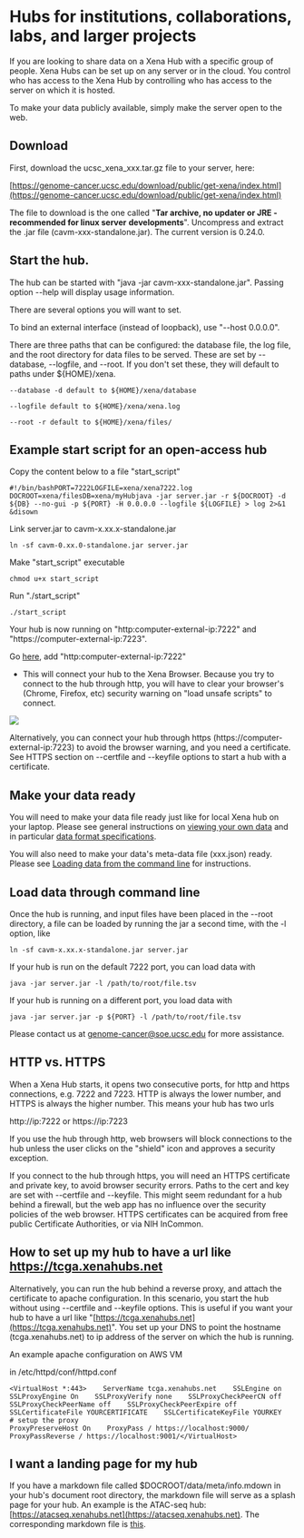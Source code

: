# Hubs for institutions, collaborations, labs, and larger projects

If you are looking to share data on a Xena Hub with a specific group of people. Xena Hubs can be set up on any server or in the cloud. You control who has access to the Xena Hub by controlling who has access to the server on which it is hosted.

To make your data publicly available, simply make the server open to the web.

## Download

First, download the ucsc\_xena\_xxx.tar.gz file to your server, here:

[https://genome-cancer.ucsc.edu/download/public/get-xena/index.html](https://genome-cancer.ucsc.edu/download/public/get-xena/index.html)

The file to download is the one called "**Tar archive, no updater or JRE - recommended for linux server** **developments**".  Uncompress and extract the .jar file \(cavm-xxx-standalone.jar\). The current version is 0.24.0. 

## Start the hub.

The hub can be started with "java -jar cavm-xxx-standalone.jar". Passing option --help will display usage information.

There are several options you will want to set.

To bind an external interface \(instead of loopback\), use "--host 0.0.0.0".

There are three paths that can be configured: the database file, the log file, and the root directory for data files to be served. These are set by --database, --logfile, and --root. If you don't set these, they will default to paths under ${HOME}/xena.

```text
--database -d default to ${HOME}/xena/database
```

```text
--logfile default to ${HOME}/xena/xena.log
```

```text
--root -r default to ${HOME}/xena/files/
```

## Example start script for an open-access hub

Copy the content below to a file "start\_script"

```text
#!/bin/bashPORT=7222LOGFILE=xena/xena7222.log DOCROOT=xena/filesDB=xena/myHubjava -jar server.jar -r ${DOCROOT} -d ${DB} --no-gui -p ${PORT} -H 0.0.0.0 --logfile ${LOGFILE} > log 2>&1 &disown
```

Link server.jar to cavm-x.xx.x-standalone.jar

```text
ln -sf cavm-0.xx.0-standalone.jar server.jar
```

Make "start\_script" executable

```text
chmod u+x start_script
```

Run "./start\_script"

```text
./start_script
```

Your hub is now running on "http:computer-external-ip:7222" and "https://computer-external-ip:7223".

Go [here](https://xenabrowser.net/hub/), add "http:computer-external-ip:7222"

* This will connect your hub to the Xena Browser. Because you try to connect to the hub through http, you will have to clear your browser's \(Chrome, Firefox, etc\) security warning on "load unsafe scripts" to connect.

![](../.gitbook/assets/chromesecuritywarning-01-01.png)

Alternatively, you can connect your hub through https \(https://computer-external-ip:7223\) to avoid the browser warning, and you need a certificate. See HTTPS section on --certfile and --keyfile options to start a hub with a certificate.

## Make your data ready

You will need to make your data file ready just like for local Xena hub on your laptop. Please see general instructions on [viewing your own data](https://ucsc-xena.gitbook.io/project/local-xena-hub) and in particular [data format specifications](https://ucsc-xena.gitbook.io/project/local-xena-hub/data-format-specifications).

You will also need to make your data's meta-data file \(xxx.json\) ready. Please see [Loading data from the command line](loading-data-from-the-command-line.md) for instructions.

## Load data through command line

Once the hub is running, and input files have been placed in the --root directory, a file can be loaded by running the jar a second time, with the -l option, like

```text
ln -sf cavm-x.xx.x-standalone.jar server.jar
```

If your hub is run on the default 7222 port, you can load data with

```text
java -jar server.jar -l /path/to/root/file.tsv
```

If your hub is running on a different port, you load data with

```text
java -jar server.jar -p ${PORT} -l /path/to/root/file.tsv
```

Please contact us at genome-cancer@soe.ucsc.edu for more assistance.

## HTTP vs. HTTPS

When a Xena Hub starts, it opens two consecutive ports, for http and https connections, e.g. 7222 and 7223. HTTP is always the lower number, and HTTPS is always the higher number.  This means your hub has two urls

http://ip:7222 or https://ip:7223

If you use the hub through http, web browsers will block connections to the hub unless the user clicks on the "shield" icon and approves a security exception.

If you connect to the hub through https, you will need an HTTPS certificate and private key, to avoid browser security errors. Paths to the cert and key are set with --certfile and --keyfile.  This might seem redundant for a hub behind a firewall, but the web app has no influence over the security policies of the web browser. HTTPS certificates can be acquired from free public Certificate Authorities, or via NIH InCommon. 

## How to set up my hub to have a url like https://tcga.xenahubs.net

Alternatively, you can run the hub behind a reverse proxy, and attach the certificate to apache configuration. In this scenario, you start the hub without using --certfile and --keyfile options.  This is useful if you want your hub to have a url like "[https://tcga.xenahubs.net](https://tcga.xenahubs.net)". You set up your DNS to point the hostname \(tcga.xenahubs.net\) to ip address of the server on which the hub is running.

An example apache configuration on AWS VM  

in /etc/httpd/conf/httpd.conf

```text
<VirtualHost *:443>    ServerName tcga.xenahubs.net    SSLEngine on    SSLProxyEngine On    SSLProxyVerify none    SSLProxyCheckPeerCN off    SSLProxyCheckPeerName off    SSLProxyCheckPeerExpire off    SSLCertificateFile YOURCERTIFICATE    SSLCertificateKeyFile YOURKEY    # setup the proxy                                                                                                                                                                                              ProxyPreserveHost On    ProxyPass / https://localhost:9000/    ProxyPassReverse / https://localhost:9001/</VirtualHost>
```

## I want a landing page for my hub

If you have a markdown file called $DOCROOT/data/meta/info.mdown in your hub's document root directory, the markdown file will serve as a splash page for your hub. An example is the ATAC-seq hub: [https://atacseq.xenahubs.net](https://atacseq.xenahubs.net). The corresponding markdown file is [this](https://github.com/ucscXena/cohortMetaData/blob/master/hub_atacseq.xenahubs.net/info.mdown). 

